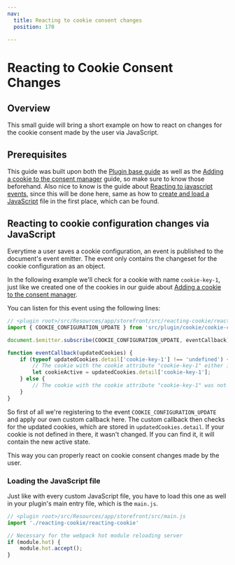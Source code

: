 ```yaml
---
nav:
  title: Reacting to cookie consent changes
  position: 170

---
```


# Reacting to Cookie Consent Changes

## Overview

This small guide will bring a short example on how to react on changes for the cookie consent made by the user via JavaScript.

## Prerequisites

This guide was built upon both the [Plugin base guide](../plugin-base-guide) as well as the [Adding a cookie to the consent manager](add-cookie-to-manager) guide, so make sure to know those beforehand. Also nice to know is the guide about [Reacting to javascript events](reacting-to-javascript-events), since this will be done here, same as how to [create and load a JavaScript](add-custom-javascript) file in the first place, which can be found.

## Reacting to cookie configuration changes via JavaScript

Everytime a user saves a cookie configuration, an event is published to the document's event emitter. The event only contains the changeset for the cookie configuration as an object.

In the following example we'll check for a cookie with name `cookie-key-1`, just like we created one of the cookies in our guide about [Adding a cookie to the consent manager](add-cookie-to-manager).

You can listen for this event using the following lines:

```javascript
// <plugin root>/src/Resources/app/storefront/src/reacting-cookie/reacting-cookie.js
import { COOKIE_CONFIGURATION_UPDATE } from 'src/plugin/cookie/cookie-configuration.plugin';

document.$emitter.subscribe(COOKIE_CONFIGURATION_UPDATE, eventCallback);

function eventCallback(updatedCookies) {
    if (typeof updatedCookies.detail['cookie-key-1'] !== 'undefined') {
        // The cookie with the cookie attribute "cookie-key-1" either is set active or from active to inactive
        let cookieActive = updatedCookies.detail['cookie-key-1'];
    } else {
        // The cookie with the cookie attribute "cookie-key-1" was not updated
    }
}
```

So first of all we're registering to the event `COOKIE_CONFIGURATION_UPDATE` and apply our own custom callback here. The custom callback then checks for the updated cookies, which are stored in `updatedCookies.detail`. If your cookie is not defined in there, it wasn't changed. If you can find it, it will contain the new active state.

This way you can properly react on cookie consent changes made by the user.

### Loading the JavaScript file

Just like with every custom JavaScript file, you have to load this one as well in your plugin's main entry file, which is the `main.js`.

```javascript
// <plugin root>/src/Resources/app/storefront/src/main.js
import './reacting-cookie/reacting-cookie'

// Necessary for the webpack hot module reloading server
if (module.hot) {
    module.hot.accept();
}
```

